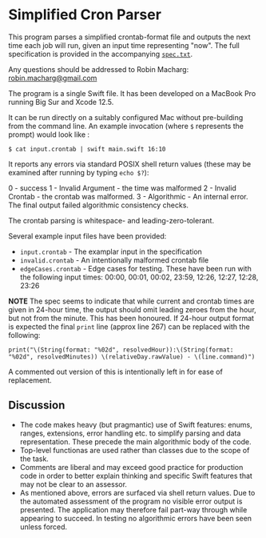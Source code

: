 #  Simplified Cron Parser

This program parses a simplified crontab-format file and outputs the next time each job will run, given an input time representing 
"now". The full specification is provided in the accompanying [`spec.txt`](spec.txt).

Any questions should be addressed to Robin Macharg: robin.macharg@gmail.com

The program is a single Swift file.  It has been developed on a MacBook Pro running Big Sur and Xcode 12.5.

It can be run directly on a suitably configured Mac without pre-building from the command line.  An example invocation (where `$` 
represents the prompt) would look like :

`$ cat input.crontab | swift main.swift 16:10`

It reports any errors via standard POSIX shell return values (these may be examined after running by typing `echo $?`):

0 - success
1 - Invalid Argument - the time was malformed
2 - Invalid Crontab - the crontab was malformed.
3 - Algorithmic - An internal error.  The final output failed algorithmic consistency checks. 

The crontab parsing is whitespace- and leading-zero-tolerant. 

Several example input files have been provided: 

- `input.crontab` - The examplar input in the specification
- `invalid.crontab` - An intentionally malformed crontab file
- `edgeCases.crontab` - Edge cases for testing.  These have been run with the following input times: 
  00:00, 00:01, 00:02, 23:59,  12:26, 12:27, 12:28, 23:26

**NOTE** The spec seems to indicate that while current and crontab times are given in 24-hour time, the output should omit leading zeroes 
from the hour, but not from the minute.  This has been honoured.  If 24-hour output format is expected the final `print` line (approx line 267) 
can be replaced with the following:

`print("\(String(format: "%02d", resolvedHour)):\(String(format: "%02d", resolvedMinutes)) \(relativeDay.rawValue) - \(line.command)")`

A commented out version of this is intentionally left in for ease of replacement.

## Discussion

- The code makes heavy (but pragmantic) use of Swift features: enums, ranges, extensions, error handling etc. to simplify parsing and data 
  representation.  These precede the main algorithmic body of the code.
- Top-level functionas are used rather than classes due to the scope of the task.
- Comments are liberal and may exceed good practice for production code in order to better explain thinking and specific Swift features that 
  may not be clear to an assessor.
- As mentioned above, errors are surfaced via shell return values.  Due to the automated assessment of the program no visible error output is 
  presented.  The application may therefore fail part-way through while appearing to succeed.  In testing no algorithmic errors have been seen 
  unless forced.
